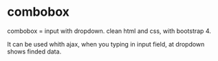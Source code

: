 # combobox
combobox = input with dropdown. clean html and css, with bootstrap 4.

It can be used whith ajax, when you typing in input field, at dropdown shows finded data.
